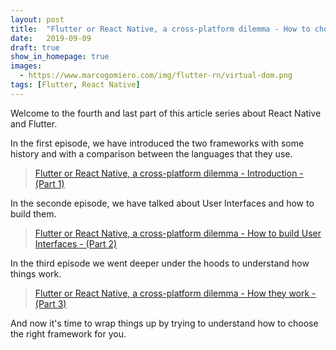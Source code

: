 ```yaml
---
layout: post
title:  "Flutter or React Native, a cross-platform dilemma - How to chose + Bonus - (Part 4)"
date:   2019-09-09
draft: true
show_in_homepage: true
images:
  - https://www.marcogomiero.com/img/flutter-rn/virtual-dom.png
tags: [Flutter, React Native]
---
```


Welcome to the fourth and last part of this article series about React Native and Flutter. 

In the first episode, we have introduced the two frameworks with some history and with a comparison between the languages that they use. 

> [Flutter or React Native, a cross-platform dilemma - Introduction - (Part 1)](http://marcogomiero.com/posts/2019/rn-flutter-dilemma-1-intro/)

In the seconde episode, we have talked about User Interfaces and how to build them.

> [Flutter or React Native, a cross-platform dilemma - How to build User Interfaces - (Part 2)](http://marcogomiero.com/posts/2019/rn-flutter-dilemma-2-ui/)

In the third episode we went deeper under the hoods to understand how things work.

> [Flutter or React Native, a cross-platform dilemma - How they work - (Part 3)](http://marcogomiero.com/posts/2019/rn-flutter-dilemma-3-under-hood/)

And now it's time to wrap things up by trying to understand how to choose the right framework for you.



<!-- 

The bonus is the presentation and the talk 

Crossplatform is not bad but... IS NOT better than native It’s a choice with compromises based on specific situation If trouble became higher than benefits,make a step back.

Right now, React Native is more stable and solid Flutter is the future

If Google does not drop it 🙏
Better performance that other framework
Dart is a more modern language

Flutter for web
Desktop support

 -->

<!-- Make a wrap about everything. Talk about what to use right know. Talk about choices of cross platform. Talk about the new paradigm that these frameworks has introduced.  -->

<!-- 
Faster development. You deal with both iOS and Android at the same time.
Consistency between platforms. Users from both OSs get the same experience.
Lower costs. Reusable code, quick development, and smaller teams make for significant cost savings.
A single codebase. Having a single source of truth makes it easier to update the app when required.

 -->